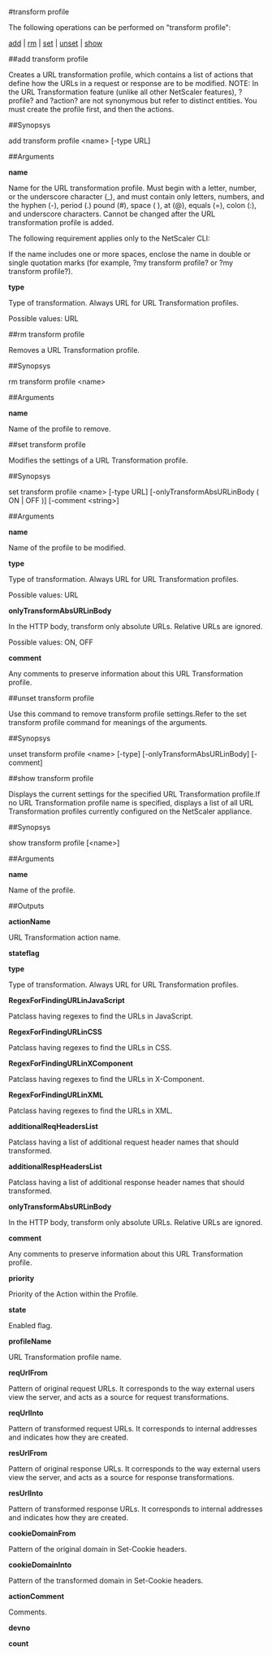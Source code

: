 #transform profile

The following operations can be performed on "transform profile":


[add](#add-transform-profile) | [rm](#rm-transform-profile) | [set](#set-transform-profile) | [unset](#unset-transform-profile) | [show](#show-transform-profile)

##add transform profile

Creates a URL transformation profile, which contains a list of actions that define how the URLs in a request or response are to be modified. NOTE: In the URL Transformation feature (unlike all other NetScaler features), ?profile? and ?action? are not synonymous but refer to distinct entities. You must create the profile first, and then the actions.


##Synopsys

add transform profile &lt;name> [-type URL]


##Arguments

<b>name</b>
Name for the URL transformation profile. Must begin with a letter, number, or the underscore character (_), and must contain only letters, numbers, and the hyphen (-), period (.) pound (#), space ( ), at (@), equals (=), colon (:), and underscore characters. Cannot be changed after the URL transformation profile is added.
The following requirement applies only to the NetScaler CLI:
If the name includes one or more spaces, enclose the name in double or single quotation marks (for example, ?my transform profile? or ?my transform profile?).

<b>type</b>
Type of transformation. Always URL for URL Transformation profiles.
Possible values: URL



##rm transform profile

Removes a URL Transformation profile.


##Synopsys

rm transform profile &lt;name>


##Arguments

<b>name</b>
Name of the profile to remove.



##set transform profile

Modifies the settings of a URL Transformation profile.


##Synopsys

set transform profile &lt;name> [-type URL] [-onlyTransformAbsURLinBody ( ON | OFF )] [-comment &lt;string>]


##Arguments

<b>name</b>
Name of the profile to be modified.

<b>type</b>
Type of transformation. Always URL for URL Transformation profiles.
Possible values: URL

<b>onlyTransformAbsURLinBody</b>
In the HTTP body, transform only absolute URLs. Relative URLs are ignored.
Possible values: ON, OFF

<b>comment</b>
Any comments to preserve information about this URL Transformation profile.



##unset transform profile

Use this command to remove transform profile settings.Refer to the set transform profile command for meanings of the arguments.


##Synopsys

unset transform profile &lt;name> [-type] [-onlyTransformAbsURLinBody] [-comment]


##show transform profile

Displays the current settings for the specified URL Transformation profile.If no URL Transformation profile name is specified, displays a list of all URL Transformation profiles currently configured on the NetScaler appliance.


##Synopsys

show transform profile [&lt;name>]


##Arguments

<b>name</b>
Name of the profile.



##Outputs

<b>actionName</b>
URL Transformation action name.

<b>stateflag</b>

<b>type</b>
Type of transformation. Always URL for URL Transformation profiles.

<b>RegexForFindingURLinJavaScript</b>
Patclass having regexes to find the URLs in JavaScript.

<b>RegexForFindingURLinCSS</b>
Patclass having regexes to find the URLs in CSS.

<b>RegexForFindingURLinXComponent</b>
Patclass having regexes to find the URLs in X-Component.

<b>RegexForFindingURLinXML</b>
Patclass having regexes to find the URLs in XML.

<b>additionalReqHeadersList</b>
Patclass having a list of additional request header names that should transformed.

<b>additionalRespHeadersList</b>
Patclass having a list of additional response header names that should transformed.

<b>onlyTransformAbsURLinBody</b>
In the HTTP body, transform only absolute URLs. Relative URLs are ignored.

<b>comment</b>
Any comments to preserve information about this URL Transformation profile.

<b>priority</b>
Priority of the Action within the Profile.

<b>state</b>
Enabled flag.

<b>profileName</b>
URL Transformation profile name.

<b>reqUrlFrom</b>
Pattern of original request URLs. It corresponds to the way external users view the server, and acts as a source for request transformations.

<b>reqUrlInto</b>
Pattern of transformed request URLs. It corresponds to internal addresses and indicates how they are created.

<b>resUrlFrom</b>
Pattern of original response URLs. It corresponds to the way external users view the server, and acts as a source for response transformations.

<b>resUrlInto</b>
Pattern of transformed response URLs. It corresponds to internal addresses and indicates how they are created.

<b>cookieDomainFrom</b>
Pattern of the original domain in Set-Cookie headers.

<b>cookieDomainInto</b>
Pattern of the transformed domain in Set-Cookie headers.

<b>actionComment</b>
Comments.

<b>devno</b>

<b>count</b>



